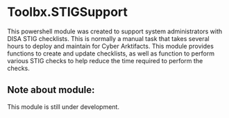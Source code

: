 # Toolbx.STIGSupport
This powershell module was created to support system administrators with DISA STIG checklists. This is normally a manual task that takes several hours to deploy and maintain for Cyber Arktifacts. This module provides functions to create and update checklists, as well as function to perform various STIG checks to help reduce the time required to perform the checks.

## Note about module:
This module is still under development.



